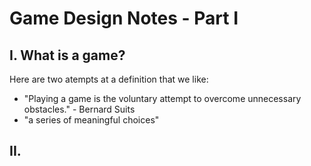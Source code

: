 # Game Design Notes - Part I

## I. What is a game?
Here are two atempts at a definition that we like:
- "Playing a game is the voluntary attempt to overcome unnecessary obstacles." - Bernard Suits
- "a series of meaningful choices"

## II. 

